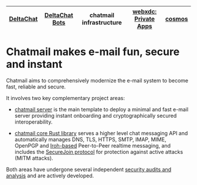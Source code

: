 | [DeltaChat](https://github.com/deltachat) | [DeltaChat Bots](https://github.com/deltachat-bot) | chatmail infrastructure                                | [webxdc: Private Apps](https://github.com/webxdc) | [cosmos](https://cosmos.delta.chat) |
| ----------------------------------------- | -------------------------------------------------- | ------------------------------------------------------ | ------------------------------------------------- | ----------------------------------- |

# Chatmail makes e-mail fun, secure and instant 

Chatmail aims to comprehensively modernize the e-mail system to become fast, reliable and secure. 

It involves two key complementary project areas: 

- [chatmail server](https://github.com/chatmail/server) is the main template to deploy a minimal and 
  fast e-mail server providing instant onboarding and cryptographically secured interoperability. 

- [chatmail core Rust library](https://github.com/chatmail/core) serves 
  a higher level chat messaging API and automatically manages 
  DNS, TLS, HTTPS, SMTP, IMAP, MIME, OpenPGP and [Iroh-based](https://iroh.computer) Peer-to-Peer realtime messaging,
  and includes the [SecureJoin protocol](https://github.com/chatmail/securejoin) 
  for protection against active attacks (MITM attacks). 
  
Both areas have undergone several independent [security audits and analysis](https://delta.chat/en/help#security-audits) and are actively developed. 
